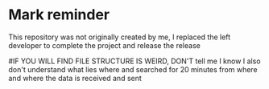 # Mark reminder

This repository was not originally created by me, I replaced the left developer to complete the project and release the release

#IF YOU WILL FIND FILE STRUCTURE IS WEIRD, DON'T tell me I know
I also don't understand what lies where and searched for 20 minutes from where and where the data is received and sent
